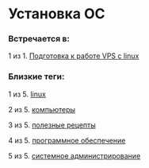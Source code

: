 # Установка ОС

### Встречается в:

1 из 1. [Подготовка к работе VPS с linux](../Компьютеры%20и%20софт/Linux/Подготовка%20к%20работе%20VPS%20с%20linux.md)


### Близкие теги:

1 из 5. [linux](../__tags/linux.md)

2 из 5. [компьютеры](../__tags/kompytery.md)

3 из 5. [полезные рецепты](../__tags/poleznye_retsepty.md)

4 из 5. [программное обеспечение](../__tags/programmnoe_obespechenie.md)

5 из 5. [системное администрирование](../__tags/sistemnoe_administrirovanie.md)

